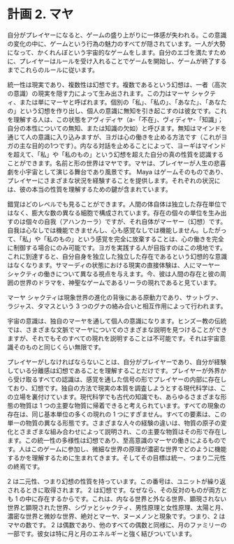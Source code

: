 # 計画 2. マヤ

自分がプレイヤーになると、ゲームの盛り上がりに一体感が失われる。この意識の変化の中に、ゲームという行為の魅力のすべてが隠されています。一人が大勢になって、かくれんぼという宇宙的なゲームをします。自分のエゴを満たすために、プレイヤーはルールを受け入れることでゲームを開始し、ゲームが終了するまでこれらのルールに従います。

統一性は現実であり、複数性は幻想です。複数であるという幻想は、一者（高次の意識）の現実を隠す力によって生み出されます。この力はマーヤ シャクティ、または単にマーヤと呼ばれます。個別の「私」、「私の」、「あなた」、「あなたの」という幻想を作り出し、個人の意識に無知を引き起こすのは彼女です。これを理解する人は、この状態をアヴィディヤ（a-「不在」、ヴィディヤ-「知識」；自分の本性についての無知、または知識の欠如）と呼びます。無知はマインドを通じて人の意識に入り込みますが、ヨガは心の働きを止める方法です（これがヨガの主な目的の1つです）。内なる対話を止めることによって、ヨーギはマインドを超えて、「私」や「私のもの」という幻想を超えた自分の真の性質を認識することができます。名前と形の世界はマヤです。マヤは、プレイヤーが人生の悲喜劇を小宇宙として演じる舞台であり風景です。 Maya はゲームそのものであり、プレイヤーにさまざまな状況を経験することを提供します。それぞれの状況には、彼の本当の性質を理解するための鍵が含まれています。

錯覚はどのレベルでも見ることができます。人間の体自体は独立した存在単位ではなく、膨大な数の異なる細胞で構成されています。存在の個々の単位を生み出すのは個々の自我（アハンカーラ）ですが、それ自体がマーヤー（幻想）です。自我は心なしでは機能できませんし、心も感覚なしでは機能しません。したがって、「私」や「私のもの」という感覚を完全に放棄することは、心の働きを完全に制御する場合にのみ可能です。ヨガを実践する人が目指すのはこの境地です。これに到達すると、自分自身を独立した独立した存在であるという幻想的な意識はなくなります。サマーディの状態における現実の直接体験は、人にマーヤー シャクティの働きについて異なる視点を与えます。今、彼は人間の存在と彼の周囲の世界のドラマを、神聖なゲームであるリーラの現れであると見ています。

マーヤ シャクティは現象世界の進化の背後にある原動力であり、サットヴァ、ラジャス、タマスという 3 つのグナの絡み合いと相互作用によって行われます。

宇宙の意識は、独自のマーヤを通して個人の意識になります。ヒンズー教の伝統では、さまざまな文脈でマーヤについてのさまざまな説明を見つけることができますが、それでもそのすべての現れを説明することは不可能です。それは宇宙意識そのものと同じくらい無限です。

プレイヤーがしなければならないことは、自分がプレイヤーであり、自分が経験している分離感は幻想であることを理解することだけです。プレイヤーが外界から受け取るすべての認識は、感覚を通した信号の形でプレイヤーの内部に存在しており、幻想です。独自の方法で現実の本質を調査しようとする現代科学は、この立場を裏付けています。現代科学でも古代の知識でも、あらゆるさまざまな形態の物質は 1 つの主要な物質に帰着できると考えられています。すべての現象の存在は、同じ基本単位の多くの現れの 1 つにすぎません。すべての要素は、この単一の物質の異なる形態です。さまざまな人々の経験の違いは、物質の原子の変化とさまざまな組み合わせによって説明され、この主要な物質はその形で存在します。この統一性の多様性は幻想であり、至高意識のマーヤの働きによるものです。人はこのゲームに参加し、微細な世界の原理が濃密な世界でどのように機能するかを理解するために生まれてきます。そしてその目標は統一、つまり二元性の終焉です。

2 は二元性、つまり幻想の性質を持っています。この番号は、ユニットが繰り返されるときに取得されます。 2 は幻想です。なぜなら、その反対のものが両方とも 1 の中に存在するからです。これは、内なる世界と外なる世界、顕現されない世界と顕現された世界、シヴァとシャクティ、男性原理と女性原理、太陽と月、濃密な世界と微妙な世界、絶対とマーヤ、ヌーメノンと現象です。つまり、2 はマヤの数です。 2 は偶数であり、他のすべての偶数と同様に、月のファミリーの一部です。彼女は特に月と月のエネルギーと強く結びついています。

